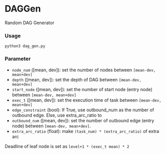 # DAGGen
Random DAG Generator

### Usage

```
python3 dag_gen.py
```

### Parameter

* `node_num` ([mean, dev]): set the number of nodes between `[mean-dev, mean+dev]`
* `depth` ([mean, dev]): set the depth of DAG between `[mean-dev, mean+dev]`
* `start_node` ([mean, dev]): set the number of start node (entry node) between `[mean-dev, mean+dev]`
* `exec_t` ([mean, dev]): set the execution time of task between `[mean-dev, mean+dev]`
* `edge_constraint` (bool): If True, use outbound_num as the number of outbound edge. Else, use extra_arc_ratio to 
* `outbound_num` ([mean, dev]): set the number of outbound edge (entry node) between `[mean-dev, mean+dev]`.
* `extra_arc_ratio` (float): make `(task_num) * (extra_arc_ratio)` of extra arc

Deadline of leaf node is set as `level+1 * (exec_t mean) * 2`
